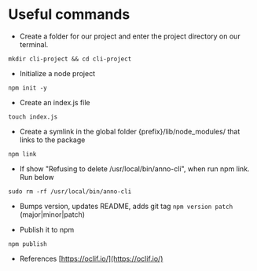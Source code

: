 # Useful commands

- Create a folder for our project and enter the project directory on our terminal.

`mkdir cli-project && cd cli-project`

- Initialize a node project

`npm init -y`

- Create an index.js file

`touch index.js`

- Create a symlink in the global folder {prefix}/lib/node_modules/<package> that links to the package

`npm link`

- If show "Refusing to delete /usr/local/bin/anno-cli", when run npm link. Run below

`sudo rm -rf /usr/local/bin/anno-cli`


- Bumps version, updates README, adds git tag
`npm version patch` (major|minor|patch) 

- Publish it to npm

`npm publish`

- References
[https://oclif.io/](https://oclif.io/)

